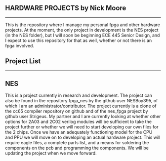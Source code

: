 HARDWARE PROJECTS by Nick Moore
---------------------------
---------------------------
This is the repository where I manage my personal fpga and other hardware projects.  At the moment, the only project in development is the NES project (in the NES folder), but I will soon be beginning ECE 445 Senior Design, and I expect to use this repository for that as well, whether or not there is an fpga involved.  

Project List
------------
------------
NES 
---
This is a project currently in research and development.  The project can also be found in the repository fpga_nes by the github user NESBoy395, of which I am an administrator/contributor.  The project currently is a clone of the cc65 compiler repository on github and of the nes_fpga project by github user Strigeus.  My partner and I are currently looking at whether other options for 2A03 and 2C02 verilog modules will be sufficient to take the project further or whether we will need to start developing our own files for the 2 chips.  Once we have an adequately functioning model for the CPU and PPU we will move on to developing an actual hardware project.  This will require eagle files, a complete parts list, and a means for soldering the components on the pcb and programming the components.  We will be updating the project when we move forward.     

